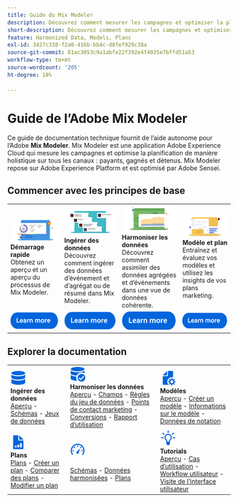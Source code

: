 ```yaml
---
title: Guide du Mix Modeler
description: Découvrez comment mesurer les campagnes et optimiser la planification de manière holistique sur tous les canaux avec Mix Modeler.
short-description: Découvrez comment mesurer les campagnes et optimiser la planification de manière holistique sur tous les canaux avec Mix Modeler.
feature: Harmonized Data, Models, Plans
exl-id: 3427c338-f2a0-416b-bb4c-d8fef929c38a
source-git-commit: 81ac3053c9a1abfe22f392e4f4035e7bffd51a53
workflow-type: tm+mt
source-wordcount: '205'
ht-degree: 18%

---
```


# Guide de l’Adobe Mix Modeler

Ce guide de documentation technique fournit de l’aide autonome pour l’Adobe **Mix Modeler**. Mix Modeler est une application Adobe Experience Cloud qui mesure les campagnes et optimise la planification de manière holistique sur tous les canaux : payants, gagnés et détenus. Mix Modeler repose sur Adobe Experience Platform et est optimisé par Adobe Sensei.

## Commencer avec les principes de base

<table style="table-layout:fixed">
  <tr style="border: 0;">
    <td>
    <a href="/help/get-started/about.md"><img src="assets/whatis-mm.png"></a>
    <div><strong>Démarrage rapide</strong><br/>Obtenez un aperçu et un aperçu du processus de Mix Modeler.</div>
    </td>
    <td>
    <a href="/help/ingest-data/overview.md"><img src="assets/data-ingestion-mm.png"></a>
    <div><strong>Ingérer des données</strong><br/>Découvrez comment ingérer des données d’événement et d’agrégat ou de résumé dans Mix Modeler.</div>
    </td>
    <td>
    <a href="/help/harmonize-data/overview.md"><img src="assets/plan-mm.png"/></a>
    <div><strong>Harmoniser les données</strong><br/>Découvrez comment assimiler des données agrégées et d’événements dans une vue de données cohérente. 
    </div>
    </td>
    <td>
    <a href="/help/models/overview.md"><img src="assets/models-mm.png"></a>
    <div><strong>Modèle et plan</strong><br/>Entraînez et évaluez vos modèles et utilisez les insights de vos plans marketing.</div>
    </td>
  </tr>
  <tr style="border: 0;">
    <td align="center"><a href="/help/get-started/about.md"><img src="assets/learn-more-button.svg"></a></td>
    <td align="center"><a href="/help/ingest-data/overview.md"><img src="assets/learn-more-button.svg"></a></td>
    <td align="center"><a href="/help/harmonize-data/overview.md"><img src="assets/learn-more-button.svg"></a></td>
    <td align="center"><a href="/help/models/overview.md"><img src="assets/learn-more-button.svg"></a></td>
    </tr>
</table>


## Explorer la documentation

<table style="table-layout:auto">
  <tr style="border: 0;">
    <td>
      <img src="assets/Data.svg" width="35px"><br/>
      <strong>Ingérer des données</strong><br/><a href="/help/ingest-data/overview.md">Aperçu</a> - <a href="/help/ingest-data/schemas.md">Schémas</a> - <a href="/help/ingest-data/datasets.md">Jeux de données</a> 
    </td>
    <td>
      <img src="assets/DataCheck.svg" width="35px"><br/>
      <strong>Harmoniser les données</strong><br/><a href="/help/harmonize-data/overview.md">Aperçu</a> - <a href="/help/harmonize-data/fields.md">Champs</a> - <a href="/help/harmonize-data/dataset-rules.md">Règles du jeu de données</a> - <a href="/help/harmonize-data/marketing-touchpoints.md">Points de contact marketing</a> - <a href="/help/harmonize-data/conversions.md">Conversions</a> - <a href="/help/harmonize-data/usage-report.md">Rapport d’utilisation</a>  
    </td>
    <td>
      <img src="assets/FileGear.svg" width="35px"><br/>
      <strong>Modèles</strong><br/><a href="/help/models/overview.md">Aperçu</a> - <a href="/help/models/create.md">Créer un modèle</a> - <a href="/help/models/insights.md">Informations sur le modèle</a> - <a href="/help/models/scoring-data.md">Données de notation</a>
    </td>
  </tr>
  <tr style="border: 0;">
    <td>
      <img src="assets/FileChart.svg" width="35px"><br/>
      <strong>Plans</strong><br/><a href="/help/plans/overview.md">Plans</a> - <a href="/help/plans/create.md">Créer un plan</a> - <a href="/help/plans/compare.md">Comparer des plans</a> - <a href="/help/plans/edit.md">Modifier un plan</a>
    </td>
    <td>
      <img src="assets/Dashboard.svg" width="35px"><br/>
      <strong> </strong><br/><a href="/help/dashboard/overview.md">Schémas</a> - <a href="/help/dashboard/harmonized-data.md">Données harmonisées</a> - <a href="/help/dashboard/plans.md">Plans</a>
    </td>
        <td>
      <img src="assets/Learn.svg" width="35px"><br/>
      <strong>Tutorials</strong><br/><a href="https://experienceleague.adobe.com/docs/mix-modeler-learn/tutorials/overview.html?lang=en">Aperçu</a> - <a href="https://experienceleague.adobe.com/docs/mix-modeler-learn/tutorials/intro/use-cases.html?lang=en">Cas d’utilisation</a> - <a href="https://experienceleague.adobe.com/docs/mix-modeler-learn/tutorials/intro/user-workflow.html?lang=en">Workflow utilisateur</a> - <a href="https://experienceleague.adobe.com/docs/mix-modeler-learn/tutorials/intro/user-interface-tour.html?lang=en">Visite de l’interface utilisateur</a>
    </td>
  </tr>
</table>
